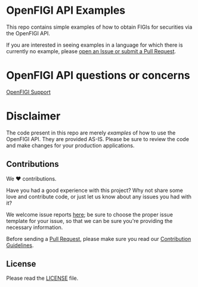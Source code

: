 # OpenFIGI API Examples

This repo contains simple examples of how to obtain FIGIs for securities via the OpenFIGI API.

If you are interested in seeing examples in a language for which there is currently no example, please [open an Issue or submit a Pull Request](#contributions).

# OpenFIGI API questions or concerns

[OpenFIGI Support](mailto:support@openfigi.com?subject=[GitHub]%20Source%20Han%20Sans)

# Disclaimer

The code present in this repo are merely _examples_ of how to use the OpenFIGI API. They are provided AS-IS. Please be sure to review the code and make changes for your production applications.

## Contributions

We :heart: contributions.

Have you had a good experience with this project? Why not share some love and contribute code, or just let us know about any issues you had with it?

We welcome issue reports [here](../../issues); be sure to choose the proper issue template for your issue, so that we can be sure you're providing the necessary information.

Before sending a [Pull Request](../../pulls), please make sure you read our
[Contribution Guidelines](CONTRIBUTING.md).

## License

Please read the [LICENSE](LICENSE) file.

